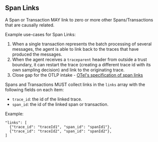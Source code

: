 ## Span Links

A Span or Transaction MAY link to zero or more other Spans/Transactions that are causally related.

Example use-cases for Span Links:

1. When a single transaction represents the batch processing of several messages, the agent is able to link back to the traces that have produced the messages.
2. When the agent receives a `traceparent` header from outside a trust boundary, it can restart the trace (creating a different trace id with its own sampling decision) and link to the originating trace.
3. Close gap for the OTLP intake - [OTel's specification of span links](https://github.com/open-telemetry/opentelemetry-specification/blob/main/specification/overview.md#links-between-spans)

Spans and Transactions MUST collect links in the `links` array with the following fields on each item:
- `trace_id`: the id of the linked trace.
- `span_id`: the id of the linked span or transaction.

Example:

```
"links": [
  {"trace_id": "traceId1", "span_id": "spanId1"},
  {"trace_id": "traceId2", "span_id": "spanId2"},
]
```